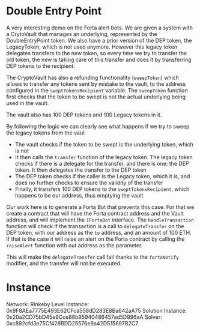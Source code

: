 # Double Entry Point

A very interesting demo on the Forta alert bots. We are given a system with a CrytoVault that manages an underlying, represented by the DoubleEntryPoint token. We also have a prior version of the DEP token, the LegacyToken, which is not used anymore. However this legacy token delegates transfers to the new token, so every time we try to transfer the old token, the new is taking care of this transfer and does it by transferring DEP tokens to the recipient.

The CryptoVault has also a refunding functionality (`sweepToken`) which allows to transfer any tokens sent by mistake to the vault, to the address configured in the `sweptTokensRecipient` variable. The `sweepToken` function first checks that the token to be swept is not the actual underlying being used in the vault.

The vault also has 100 DEP tokens and 100 Legacy tokens in it.

By following the logic we can clearly see what happens if we try to sweep the legacy tokens from the vaul:

-   The vault checks if the token to be swept is the underlying token, which is not
-   It then calls the `transfer` function of the legacy token. The legacy token checks if there is a delegate for the transfer, and there is one: the DEP token. It then delegates the transfer to the DEP token
-   The DEP token checks if the caller is the Legacy token, which it is, and does no further checks to ensure the validity of the transfer
-   Finally, it transfers 100 DEP tokens to the `sweptTokensRecipient`, which happens to be our address, thus emptying the vault

Our work here is to generate a Forta Bot that prevents this case. For that we create a contract that will have the Forta contract address and the Vault address, and will implement the `IFortaBot` interface. The `handleTransaction` function will check if the transaction is a call to `delegateTransfer` on the DEP token, with our address as the `to` address, and an amount of 100 ETH. If that is the case it will raise an alert on the Forta contract by calling the `raiseAlert` function with out address as the parameter.

This will make the `delegateTransfer` call fail thanks to the `fortaNotify` modifier, and the transfer will not be executed.

# Instance

Network: Rinkeby
Level Instance: 0x9F8AEa7775E493E62CFca558dD283E8Ba642aA75
Solution Instance: 0x20a2CD75bD45e9Cce88b95940486457ad5D996aA
Solver: 0xc892cfd3e75Cf428BDD25576e9a42D515697B2C7
